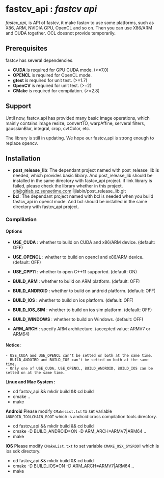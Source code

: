 # fastcv_api : *fastcv api*

*fastcv_api*, is API of fastcv, it make fastcv to use some platforms, such as X86, ARM, NVIDIA GPU, OpenCL and so on. Then you can use X86/ARM and CUDA together. OCL doesnot provide temporarily.

## Prerequisites

fastcv has several dependencies.

- **CUDA** is required for GPU CUDA mode. (>=7.0)
- **OPENCL** is required for OpenCL mode.
- **gtest** is required for unit test. (>=1.7)
- **OpenCV** is required for unit test. (>=2)
- **CMake** is required for compilation. (>=2.8)

## Support

Until now, fastcv_api has provided many basic image operations, which mainly contains image resize, convertTO, warpAffine, serveral filters, gaussianBlur, integral, crop, cvtColor, etc.

The library is still in updating. We hope our fastcv_api is strong enough to replace opencv.


## Installation

- **post_release_lib**: The dependant project named with post_release_lib is needed, which provides basic libiary.
    And post_release_lib should be installed in the same directory with fastcv_api project.
    if link library is failed, please check the library whether in this project.
    git@gitlab.sz.sensetime.com:lijiabin/post_release_lib.git
- **bcl**: The dependant project named with bcl is needed when you build fastcv_api in opencl mode.
    And bcl should be installed in the same directory with fastcv_api project.

### Complilation

#### Options
- **USE_CUDA**   : whether to build on CUDA and x86/ARM device. (default: OFF)
- **USE_OPENCL** : whether to build on opencl and x86/ARM device. (default: OFF)
- **USE_CPP11**  : whether to open C++11 supported. (default: ON)

- **BUILD_ARM**     : whether to build on ARM platform. (default: OFF)
- **BUILD_ANDROID** : whether to build on android platform. (default: OFF)
- **BUILD_IOS**     : whether to build on ios platform. (default: OFF)
- **BUILD_IOS_SIM** : whether to build on ios sim platform. (default: OFF)
- **BUILD_WINDOWS** : whether to build on Windows. (default: OFF)
- **ARM_ARCH**      : specify ARM architecture. (accepted value: ARMV7 or ARM64)

#### Notice:
    - USE_CUDA and USE_OPENCL can't be setted on both at the same time.
    - BUILD_ANDOIRD and BUILD_IOS can't be setted on both at the same time.
    - Only one of USE_CUDA, USE_OPENCL, BUILD_ANDROID, BUILD_IOS can be setted on at the same time.

**Linux and Mac System :**
- cd fastcv_api && mkdir build && cd build
- cmake ..
- make

**Android**
Please modify `CMakeList.txt` to set variable `ANDROID_TOOLCHAIN_ROOT` which is android cross
compilation tools directory.
- cd fastcv_api && mkdir build && cd build
- cmake -D BUILD_ANDROID=ON -D ARM_ARCH=ARMV7|ARM64 ..
- make

**IOS**
Please modify `CMakeList.txt` to set variable `CMAKE_OSX_SYSROOT` which is ios sdk directory.
- cd fastcv_api && mkdir build && cd build
- cmake -D BUILD_IOS=ON -D ARM_ARCH=ARMV7|ARM64 ..
- make
